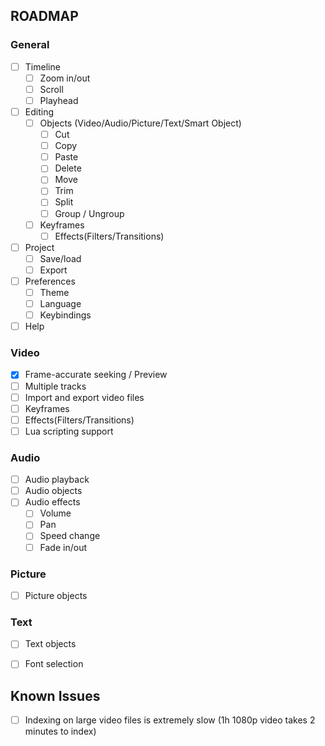 ## ROADMAP

### General

- [ ] Timeline
    - [ ] Zoom in/out
    - [ ] Scroll
    - [ ] Playhead
- [ ] Editing
    - [ ] Objects (Video/Audio/Picture/Text/Smart Object)
        - [ ] Cut
        - [ ] Copy
        - [ ] Paste
        - [ ] Delete
        - [ ] Move
        - [ ] Trim
        - [ ] Split
        - [ ] Group / Ungroup
    - [ ] Keyframes
        - [ ] Effects(Filters/Transitions)
- [ ] Project
    - [ ] Save/load
    - [ ] Export
- [ ] Preferences
    - [ ] Theme
    - [ ] Language
    - [ ] Keybindings
- [ ] Help

### Video

- [x] Frame-accurate seeking / Preview
- [ ] Multiple tracks
- [ ] Import and export video files
- [ ] Keyframes
- [ ] Effects(Filters/Transitions)
- [ ] Lua scripting support

### Audio

- [ ] Audio playback
- [ ] Audio objects
- [ ] Audio effects
    - [ ] Volume
    - [ ] Pan
    - [ ] Speed change
    - [ ] Fade in/out

### Picture

- [ ] Picture objects

### Text

- [ ] Text objects
- [ ] Font selection


## Known Issues

- [ ] Indexing on large video files is extremely slow (1h 1080p video takes 2 minutes to index)